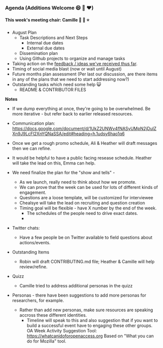 ### Agenda (Additions Welcome :smile: :pencil: :heart:)
#### This week's meeting chair:  Camille :star2: :100: :star: 
* August Plan
    * Task Descriptions and Next Steps
        * Internal due dates
        * External due dates
    * Dissemination plan
    * Using Github projects to organize and manage tasks
* Taking action on the [feedback / ideas we've received thus far](https://docs.google.com/spreadsheets/d/15sC4qntUs4tOzIz03RtxNa8ZOdyMDAasJU4A55dpoCo/edit#gid=204097091). 
* Timing of social media blast (now or wait until August)
* Future months plan assessment (Per last our discussion, are there items in any of the plans that we need to start addressing now?)
* Outstanding tasks which need some help :smiley_cat: 
    * README & CONTRIBUTOR FILES

**Notes**

* If we dump everything at once, they're going to be overwhelmed.  Be more iterative - but refer back to earlier released resources.

* Communication plan:  https://docs.google.com/document/d/1UkZ2UNWv4fNASyUMpN2jDulZXn9J9LcFl2XnYQNaSSA/edit#heading=h.1udsy6hao1q6

* Once we get a rough promo schedule, Ali & Heather will draft messages then we can refine.

* It would be helpful to have a public facing resease schedule.
    Heather will take the lead on this, Emma can help.
    
* We need finalize the plan for the "show and tells" - 
    * As we launch, really need to think about how we promote.
    * We can prove that the week can be used for lots of different kinds of engagement.
    * Questions are a loose template, will be customized for interviewee
    * Chealsye will take the lead on recruiting and question creation
    * Timing goal will be flexible - have X number by the end of the week.
        * The schedules of the people need to drive exact dates.
        * 
* Twitter chats:
    * Have a few people be on Twitter available to field questions about actions/events.
* Outstanding Items
    * Robin will draft CONTRIBUTING.md file; Heather & Camille will help review/refine.
* Quizz
    * Camille tried to address additional personas in the quizz
* Personas - there have been suggestions to add more personas for researchers, for example.
    * Rather than add new personas, make sure resources are speaking accross these different identities.
        * Timeline will speak to this and also suggestion that if you want to build a successful event have to engaging these other groups.
OA Week Activity Suggestion Tool:  https://whatcanidoforopenaccess.org
    Based on "What you can do for Mozilla" tool.
    
    
    

    
    
